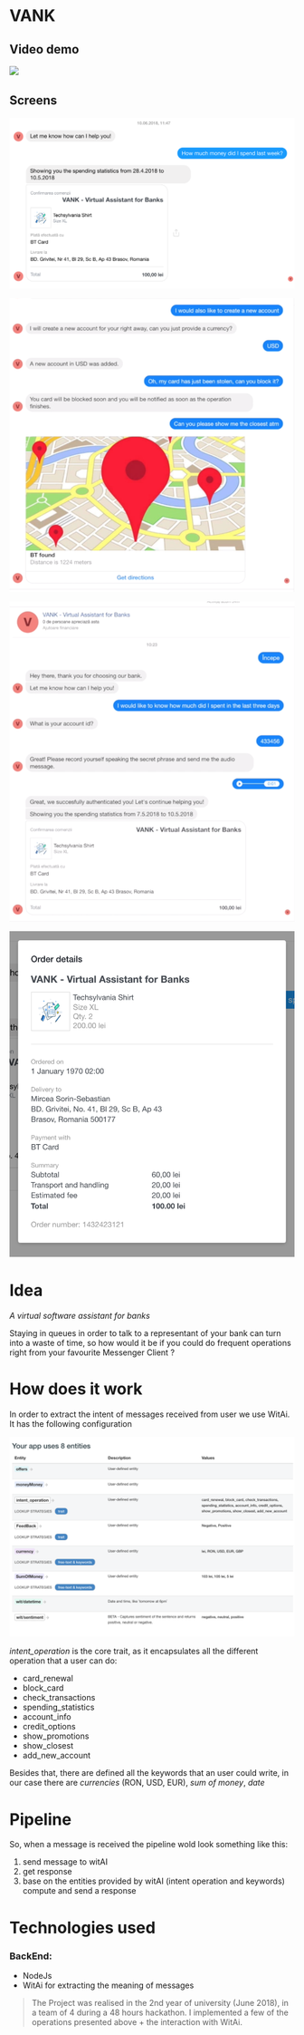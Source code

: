 # VANK

## Video demo
[![](http://img.youtube.com/vi/VHMttsEij1Y/0.jpg)](http://www.youtube.com/watch?v=VHMttsEij1Y "VANK | Demo")

## Screens
![Demo Image ](https://github.com/msorins/VANK/blob/master/0.png?raw=true "Demo Image")

![Demo Image ](https://github.com/msorins/VANK/blob/master/1.png?raw=true "Demo Image")

![Demo Image ](https://github.com/msorins/VANK/blob/master/2.png?raw=true "Demo Image")

![Demo Image ](https://github.com/msorins/VANK/blob/master/3.png?raw=true "Demo Image")


# Idea
*A virtual software assistant for banks*

Staying in queues in order to talk to a representant of your bank can turn into a waste of time, so how would it be if you could do frequent operations right from your favourite Messenger Client ?

# How does it work

In order to extract the intent of messages received from user we use WitAi.
It has the following configuration

![Demo Image ](https://github.com/msorins/VANK/blob/master/4.png?raw=true "Demo Image")

*intent_operation* is the core trait, as it encapsulates all the different operation that a user can do:
* card_renewal
* block_card
* check_transactions
* spending_statistics
* account_info
* credit_options
* show_promotions
* show_closest
* add_new_account

Besides that, there are defined all the keywords that an user could write, in our case there are *currencies* (RON, USD, EUR), *sum of money*, *date*

# Pipeline 
So, when a message is received the pipeline wold look something like this:
1. send message to witAI
2. get response
3. base on the entities provided by witAI (intent operation and keywords) compute and send a response

# Technologies used

### BackEnd:
* NodeJs
* WitAi for extracting the meaning of messages


> The Project was realised in the 2nd year of university (June 2018), in a team of 4 during a 48 hours hackathon. I implemented a few of the operations presented above + the interaction with WitAi.
